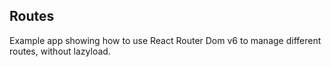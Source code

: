 ## Routes
Example app showing how to use React Router Dom v6 to manage different routes, without lazyload.


